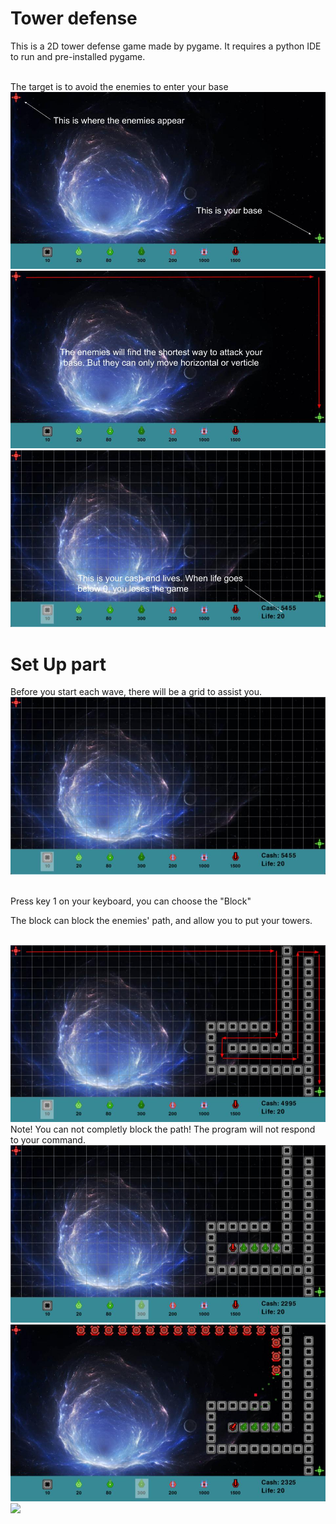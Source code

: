 # Tower defense
This is a 2D tower defense game made by pygame. It requires a python IDE to run and pre-installed pygame.

<br>
The target is to avoid the enemies to enter your base

<br>
<img src = "readme_images/pygame-td.jpg">

<img src = "readme_images/pygame-td (1).jpg">

<img src = "readme_images/pygame-td (2).jpg">

<br>

# Set Up part
Before you start each wave, there will be a grid to assist you.
<br>
<img src = "readme_images/pygame-td (3).jpg">

<br>
Press key 1 on your keyboard, you can choose the "Block"

<br>

The block can block the enemies' path, and allow you to put your towers.

<br>
<img src = "readme_images/pygame-td (4).jpg">
Note! You can not completly block the path! The program will not respond to your command.
<br>
<img src = "readme_images/pygame-td (5).jpg">
<img src = "readme_images/pygame-td (6).jpg">
<img src = "readme_images/pygame-td (7).jpg">
